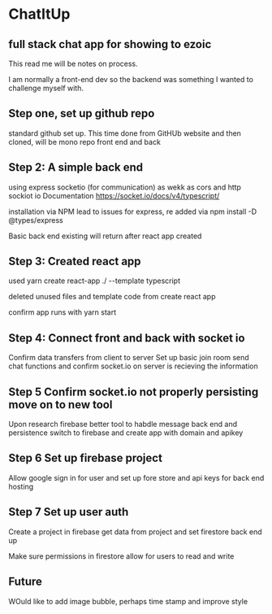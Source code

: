 # ChatItUp

## full stack chat app for showing to ezoic

This read me will be notes on process.

I am normally a front-end dev so the backend was something I wanted to challenge myself with.

## Step one, set up github repo

standard github set up. This time done from GitHUb website and then cloned, will be mono repo front end and back

## Step 2: A simple back end

using express socketio (for communication) as wekk as cors and http
sockiot io Documentation https://socket.io/docs/v4/typescript/

installation via NPM lead to issues for express, re added via npm install -D @types/express

Basic back end existing will return after react app created

## Step 3: Created react app

used yarn create react-app ./ --template typescript

deleted unused files and template code from create react app

confirm app runs with yarn start

## Step 4: Connect front and back with socket io

Confirm data transfers from client to server
Set up basic join room send chat functions and confirm socket.io on server is recieving the information

## Step 5 Confirm socket.io not properly persisting move on to new tool

Upon research firebase better tool to habdle message back end and persistence
switch to firebase and create app with domain and apikey

## Step 6 Set up firebase project

Allow google sign in for user and set up fore store and api keys for back end hosting

## Step 7 Set up user auth

Create a project in firebase get data from
project and set firestore back end up

Make sure permissions in firestore allow for users to read and write

## Future

WOuld like to add image bubble, perhaps time stamp and improve style
